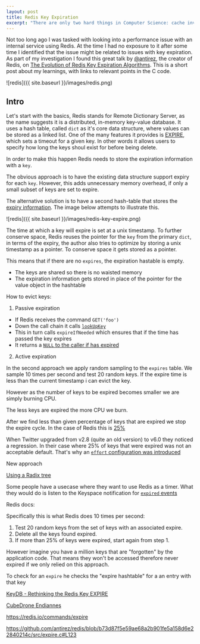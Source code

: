 ```yaml
---
layout: post
title: Redis Key Expiration
excerpt: "There are only two hard things in Computer Science: cache invalidation and naming things."
---
```


Not too long ago I was tasked with looking into a performance issue with an internal service using Redis.
At the time I had no exposure to it after some time I identified that the issue might be related to issues with key expiration. As part of my investigation I found this great talk by [@antirez](https://twitter.com/antirez), the creator of Redis, on [The Evolution of Redis Key Expiration Algorithms](https://www.youtube.com/watch?v=SyQTG0hXPxY). This is a short post about my learnings, with links to relevant points in the C code.

![redis]({{ site.baseurl }}/images/redis.png)

## Intro
Let's start with the basics, Redis stands for Remote Dictionary Server, as the name suggests it is a distributed, in-memory key-value database. It uses a hash table, called `dict` as it's core data structure, where values can be stored as a linked list.
One of the many features it provides is [EXPIRE](https://redis.io/commands/expire), which sets a timeout for a given key. In other words it allows users to specify how long the keys shoul exist for before being delete. 

In order to make this happen Redis needs to store the expiration information with a `key`. 

The obvious approach is to have the existing data structure support expiry for each `key`. However, this adds unnecessary memory overhead, if only a small subset of keys are set to expire. 

The alternative solution is to have a second hash-table that stores the [expiry information](https://github.com/antirez/redis/blob/b73d87f5e59ae68a2b901fe5a158d6e22840214c/src/server.c#L2747). The image below attempts to illustrate this.

![redis]({{ site.baseurl }}/images/redis-key-expire.png)


The time at which a key will expire is set at a unix timestamp.
To further conserve space, Redis reuses the pointer for the `key` from the primary `dict`, in terms of the expiry, the author also tries to optimize by storing a unix timestamp as a pointer.
To conserve space it gets stored as a pointer.

This means that if there are no `expires`, the expiration hastable is empty.
- The keys are shared so there is no waisted memory
- The expiration information gets stored in place of the pointer for the value object in the hashtable

How to evict keys:
1. Passive expiration
- If Redis receives the command `GET('foo')`
- Down the call chain it calls [`lookUpKey`](https://github.com/antirez/redis/blob/30724986659c6845e9e48b601e36aa4f4bca3d30/src/db.c#L55)
- This in turn calls `expireIfNeeded` which ensures that if the time has passed the key expires
- It returns a [`NULL` to the caller if has expired](https://github.com/antirez/redis/blob/30724986659c6845e9e48b601e36aa4f4bca3d30/src/db.c#L278)


2. Active expiration

In the second approach we apply random sampling to the `expires` table.
We sample 10 times per second and test 20 random keys. If the expire time is less than the current timestamp i can evict the key.

However as the number of keys to be expired becomes smaller we are simply burning CPU.

The less keys are expired the more CPU we burn.

After we find less than given percentage of keys that are expired we stop the expire cycle. In the case of Redis this is [25%](https://github.com/antirez/redis/blob/b73d87f5e59ae68a2b901fe5a158d6e22840214c/src/expire.c#L119)

When Twitter upgraded from v2.8 (quite an old version) to v6.0 they noticed a regression.
In their case where 25% of keys that were expired was not an acceptable default.
That's why an [`effort` configuration was introduced](https://github.com/antirez/redis/commit/84b01f63dbe28d5541e09313d35deacf4344ab16)


New approach


[Using a Radix tree](https://en.wikipedia.org/wiki/Radix_tree)

Some people have a usecase where they want to use Redis as a timer.
What they would do is listen to the Keyspace notification for [`expired` events](https://github.com/antirez/redis/blob/b73d87f5e59ae68a2b901fe5a158d6e22840214c/src/expire.c#L65)



Redis docs:

Specifically this is what Redis does 10 times per second:

1. Test 20 random keys from the set of keys with an associated expire.
2. Delete all the keys found expired.
3. If more than 25% of keys were expired, start again from step 1.

However imagine you have a million keys that are "forgotten" by the application code.
That means they won't be accessed therefore never expired if we only relied on this approach.


To check for an `expire` he checks the "expire hashtable" for a an entry with that key



[KeyDB - Rethinking the Redis Key EXPIRE](https://docs.keydb.dev/blog/2019/10/21/blog-post/)

[CubeDrone Endiannes](https://www.youtube.com/watch?v=LGH3ND0kP4Q)


https://redis.io/commands/expire

https://github.com/antirez/redis/blob/b73d87f5e59ae68a2b901fe5a158d6e22840214c/src/expire.c#L123